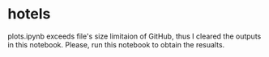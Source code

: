# hotels

plots.ipynb exceeds file's size limitaion of GitHub, thus I cleared the outputs in this notebook. Please, run this notebook to obtain the resualts. 
